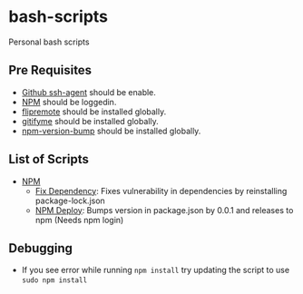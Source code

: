 # bash-scripts

Personal bash scripts

## Pre Requisites

- [Github ssh-agent](https://docs.github.com/en/github/authenticating-to-github/connecting-to-github-with-ssh/generating-a-new-ssh-key-and-adding-it-to-the-ssh-agent) should be enable.
- [NPM](https://docs.npmjs.com/creating-a-new-npm-user-account) should be loggedin.
- [flipremote](https://github.com/arshadkazmi42/flip-remote) should be installed globally.
- [gitifyme](https://github.com/arshadkazmi42/gitifyme) should be installed globally.
- [npm-version-bump](https://github.com/arshadkazmi42/npm-bump-version) should be installed globally.

## List of Scripts

- [NPM](https://npmjs.com/)
  - [Fix Dependency](https://github.com/arshadkazmi42/bash-scripts/blob/main/npm/fixDependency.sh): Fixes vulnerability in dependencies by reinstalling package-lock.json
  - [NPM Deploy](https://github.com/arshadkazmi42/bash-scripts/blob/main/npm/npmDeploy.sh): Bumps version in package.json by 0.0.1 and releases to npm (Needs npm login)


## Debugging

- If you see error while running `npm install` try updating the script to use `sudo npm install`
